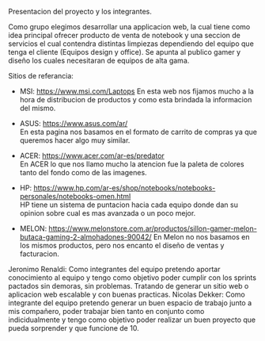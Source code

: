 Presentacion del proyecto y los integrantes.
 
Como grupo elegimos desarrollar una applicacion web, la cual tiene como idea principal ofrecer producto de venta de
notebook y una seccion de servicios el cual contendra distintas limpiezas dependiendo del equipo que tenga el cliente
(Equipos design y office).
Se apunta al publico gamer y diseño los cuales necesitaran de equipos de alta gama.

Sitios de referancia:

- MSI: https://www.msi.com/Laptops
En esta web nos fijamos mucho a la hora de distribucion de productos y como esta brindada la informacion del mismo.

- ASUS: https://www.asus.com/ar/  
En esta pagina nos basamos en el formato de carrito de compras ya que queremos hacer algo muy similar.

- ACER: https://www.acer.com/ar-es/predator  
En ACER lo que nos llamo mucho la atencion fue la paleta de colores tanto del fondo como de las imagenes.

- HP: https://www.hp.com/ar-es/shop/notebooks/notebooks-personales/notebooks-omen.html  
HP tiene un sistema de puntacion hacia cada equipo donde dan su opinion sobre cual es mas avanzada o un poco mejor.

- MELON: https://www.melonstore.com.ar/productos/sillon-gamer-melon-butaca-gaming-2-almohadones-90042/
En Melon no nos basamos en los mismos productos, pero nos encanto el diseño de ventas y facturacion.

Jeronimo Renaldi: Como integrantes del equipo pretendo aportar conocimiento al equipo y tengo como objetivo poder cumplir con los sprints pactados sin demoras, sin problemas. Tratando de generar un sitio web o aplicacion web escalable y con buenas practicas.
Nicolas Dekker: Como integrante del equipo pretendo generar un buen espacio de trabajo junto a mis compañero, poder trabajar bien tanto en conjunto como indicidualmente y tengo como objetivo poder realizar un buen proyecto que pueda sorprender y que funcione de 10.